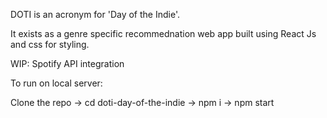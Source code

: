 

DOTI is an acronym for 'Day of the Indie'.

It exists as a genre specific recommednation web app built using React Js and css for styling.

WIP: Spotify API integration

To run on local server:

Clone the repo
-> cd doti-day-of-the-indie
-> npm i
-> npm start

